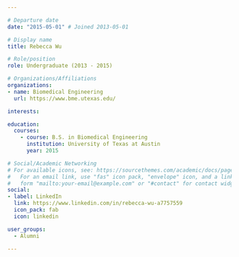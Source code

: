 ```yaml
---

# Departure date
date: "2015-05-01" # Joined 2013-05-01

# Display name
title: Rebecca Wu

# Role/position
role: Undergraduate (2013 - 2015)

# Organizations/Affiliations
organizations:
- name: Biomedical Engineering
  url: https://www.bme.utexas.edu/

interests:

education:
  courses:
    - course: B.S. in Biomedical Engineering
      institution: University of Texas at Austin
      year: 2015

# Social/Academic Networking
# For available icons, see: https://sourcethemes.com/academic/docs/page-builder/#icons
#   For an email link, use "fas" icon pack, "envelope" icon, and a link in the
#   form "mailto:your-email@example.com" or "#contact" for contact widget.
social:
- label: LinkedIn
  link: https://www.linkedin.com/in/rebecca-wu-a7757559
  icon_pack: fab
  icon: linkedin

user_groups:
  - Alumni

---
```

